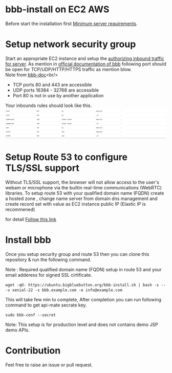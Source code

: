 
# bbb-install on EC2 AWS

Before start the installation first [Minimum server requirements](https://docs.bigbluebutton.org/2.2/install.html#minimum-server-requirements).

# Setup network security group
Start an appropriate EC2 instance and setup the [authorizing inbound traffic for server](https://docs.aws.amazon.com/AWSEC2/latest/UserGuide/authorizing-access-to-an-instance.html). 
As mention in [official documentation of bbb](https://docs.bigbluebutton.org/2.2/install.html#Install_) following port should be open for TCP/UDP/HTTP/HTTPS traffic as mention blow.<br/>
Note from [bbb-doc](https://docs.bigbluebutton.org/2.2/install.html#Install_)<br/>
* TCP ports 80 and 443 are accessible
* UDP ports 16384 - 32768 are accessible
* Port 80 is not in use by another application

Your inbounds rules should look like this.<br/>
![bbb-install.sh](images/ec2networkinbounds.png?raw=true "bbb-install.sh")

# Setup Route 53 to configure TLS/SSL support

Without TLS/SSL support, the browser will not allow access to the user's webam or microphone via the builtin real-time communications (WebRTC) libraries.
To setup route 53 with your qualified domain name (FQDN) create a hosted zone , change name server from domain dns management and create record set with value as EC2 instance public IP (Elastic IP is recommened)

for detail [Follow this link](https://docs.aws.amazon.com/Route53/latest/DeveloperGuide/routing-to-ec2-instance.html)

# Install bbb

Once you setup security group and route 53 then you can clone this repository & run the following command.<br/>

Note : Required qualified domain name (FQDN) setup in route 53 and your email adderess for signed SSL cirtificate.

```
wget -qO- https://ubuntu.bigbluebutton.org/bbb-install.sh | bash -s -- -v xenial-22 -s bbb.example.com -e info@example.com

```

This will take few min to complete, After completion you can run following command to get api-mate secrate key.

```
sudo bbb-conf --secret
```
Note: This setup is for production level and does not contains demo JSP demo APIs.

# Contribution 

Feel free to raise an issue or pull request.
